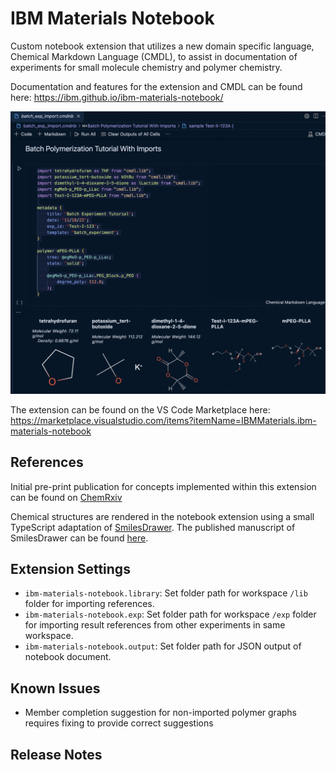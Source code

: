 # IBM Materials Notebook

Custom notebook extension that utilizes a new domain specific language, Chemical Markdown Language (CMDL), to assist in documentation of experiments for small molecule chemistry and polymer chemistry.

Documentation and features for the extension and CMDL can be found here: https://ibm.github.io/ibm-materials-notebook/

![Notebook Screenshot](/docs/.vuepress/public/images/notebook_screenshot.png)

The extension can be found on the VS Code Marketplace here: https://marketplace.visualstudio.com/items?itemName=IBMMaterials.ibm-materials-notebook

## References

Initial pre-print publication for concepts implemented within this extension can be found on [ChemRxiv](https://chemrxiv.org/engage/chemrxiv/article-details/62b60865e84dd185e60214af)

Chemical structures are rendered in the notebook extension using a small TypeScript adaptation of [SmilesDrawer](https://github.com/reymond-group/smilesDrawer). The published manuscript of SmilesDrawer can be found [here](https://pubs.acs.org/doi/10.1021/acs.jcim.7b00425).

## Extension Settings

- `ibm-materials-notebook.library`: Set folder path for workspace `/lib` folder for importing references.
- `ibm-materials-notebook.exp`: Set folder path for workspace `/exp` folder for importing result references from other experiments in same workspace.
- `ibm-materials-notebook.output`: Set folder path for JSON output of notebook document.

## Known Issues

- Member completion suggestion for non-imported polymer graphs requires fixing to provide correct suggestions

## Release Notes

